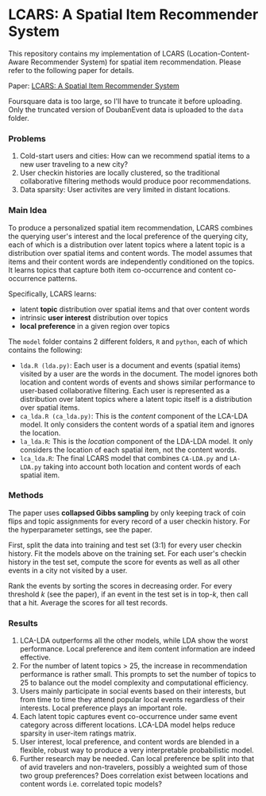 # LCARS: A Spatial Item Recommender System

This repository contains my implementation of LCARS (Location-Content-Aware Recommender System) for spatial item recommendation. Please refer to the following paper for details.

Paper: [LCARS: A Spatial Item Recommender System](http://net.pku.edu.cn/~cuibin/Papers/2014%20TOIS%20-%20lcars.pdf)

Foursquare data is too large, so I'll have to truncate it before uploading. Only the truncated version of DoubanEvent data is uploaded to the `data` folder.

### Problems
1. Cold-start users and cities: How can we recommend spatial items to a new user traveling to a new city?
2. User checkin histories are locally clustered, so the traditional collaborative filtering methods would produce poor recommendations.
3. Data sparsity: User activites are very limited in distant locations.

### Main Idea
To produce a personalized spatial item recommendation, LCARS combines the querying user's interest and the local preference of the querying city, each of which is a distribution over latent topics where a latent topic is a distribution over spatial items and content words. The model assumes that items and their content words are independently conditioned on the topics. It learns topics that capture both item co-occurrence and content co-occurrence patterns.

Specifically, LCARS learns:
   - latent **topic** distribution over spatial items and that over content words
   - intrinsic **user interest** distribution over topics
   - **local preference** in a given region over topics

The `model` folder contains 2 different folders, `R` and `python`, each of which contains the following:
  - `lda.R (lda.py)`: Each user is a document and events (spatial items) visited by a user are the words in the document. The model ignores both location and content words of events and shows similar performance to user-based collaborative filtering. Each user is represented as a distribution over latent topics where a latent topic itself is a distribution over spatial items.
  - `ca_lda.R (ca_lda.py)`: This is the *content* component of the LCA-LDA model. It only considers the content words of a spatial item and ignores the location.
  - `la_lda.R`: This is the *location* component of the LDA-LDA model. It only considers the location of each spatial item, not the content words.
  - `lca_lda.R`: The final LCARS model that combines `CA-LDA.py` and `LA-LDA.py` taking into account both location and content words of each spatial item.

### Methods
The paper uses **collapsed Gibbs sampling** by only keeping track of coin flips and topic assignments for every record of a user checkin history. For the hyperparameter settings, see the paper.

First, split the data into training and test set (3:1) for every user checkin history. Fit the models above on the training set. For each user's checkin history in the test set, compute the score for events as well as all other events in a city not visited by a user.

Rank the events by sorting the scores in decreasing order. For every threshold *k* (see the paper), if an event in the test set is in top-*k*, then call that a hit. Average the scores for all test records.

### Results
1. LCA-LDA outperforms all the other models, while LDA show the worst performance. Local preference and item content information are indeed effective.
2. For the number of latent topics > 25, the increase in recommendation performance is rather small. This prompts to set the number of topics to 25 to balance out the model complexity and computational efficiency.
3. Users mainly participate in social events based on their interests, but from time to time they attend popular local events regardless of their interests. Local preference plays an important role.
4. Each latent topic captures event co-occurrence under same event category across different locations. LCA-LDA model helps reduce sparsity in user-item ratings matrix.
5. User interest, local preference, and content words are blended in a flexible, robust way to produce a very interpretable probabilistic model.
6. Further research may be needed. Can local preference be split into that of avid travelers and non-travelers, possibly a weighted sum of those two group preferences? Does correlation exist between locations and content words i.e. correlated topic models?
